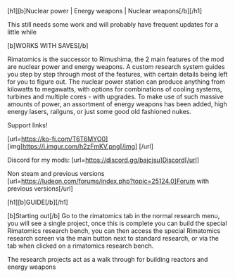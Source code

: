 [h1][b]Nuclear power | Energy weapons | Nuclear weapons[/b][/h1]

This still needs some work and will probably have frequent updates for a little while

[b]WORKS WITH SAVES[/b]

Rimatomics is the successor to Rimushima, the 2 main features of the mod are nuclear power and energy weapons. A custom research system guides you step by step through most of the features, with certain details being left for you to figure out. The nuclear power station can produce anything from kilowatts to megawatts, with options for combinations of cooling systems, turbines and multiple cores - with upgrades. To make use of such massive amounts of power, an assortment of energy weapons has been added, high energy lasers, railguns, or just some good old fashioned nukes.

Support links!

[url=https://ko-fi.com/T6T6MYO0] [img]https://i.imgur.com/h2zFmKV.png[/img] [/url]

Discord for my mods: [url=https://discord.gg/bajcjsu]Discord[/url]

Non steam and previous versions
[url=https://ludeon.com/forums/index.php?topic=25124.0]Forum with previous versions[/url]

[h1][b]GUIDE[/b][/h1]

[b]Starting out[/b]
Go to the rimatomics tab in the normal research menu, you will see a single project, once this is complete you can build the special Rimatomics research bench, you can then access the special Rimatomics research screen via the main button next to standard research, or via the tab when clicked on a rimatomics research bench.

The research projects act as a walk through for building reactors and energy weapons